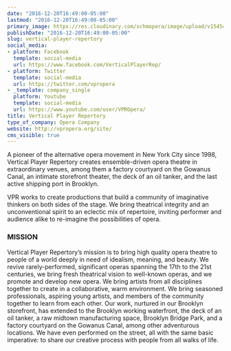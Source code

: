 ```yaml
---
date: "2016-12-20T16:49:00-05:00"
lastmod: "2016-12-20T16:49:00-05:00"
primary_image: https://res.cloudinary.com/schmopera/image/upload/v1545409169/media/webhook-uploads/1482270545408/VPR_Logo_Graphic_Emily_Owen-e1368507694932.jpg.jpg
publishDate: "2016-12-20T16:49:00-05:00"
slug: vertical-player-repertory
social_media:
- platform: Facebook
  template: social-media
  url: https://www.facebook.com/VerticalPlayerRep/
- platform: Twitter
  template: social-media
  url: https://twitter.com/vpropera
- _template: company_single
  platform: Youtube
  template: social-media
  url: https://www.youtube.com/user/VPROpera/
title: Vertical Player Repertory
type_of_company: Opera Company
website: http://vpropera.org/site/
cms_visible: true
---
```


A pioneer of the alternative opera movement in New York City since 1998, Vertical Player Repertory creates ensemble-driven opera theatre in extraordinary venues, among them a factory courtyard on the Gowanus Canal, an intimate storefront theater, the deck of an oil tanker, and the last active shipping port in Brooklyn.

VPR works to create productions that build a community of imaginative thinkers on both sides of the stage. We bring theatrical integrity and an unconventional spirit to an eclectic mix of repertoire, inviting performer and audience alike to re-imagine the possibilities of opera.

### MISSION

Vertical Player Repertory’s mission is to bring high quality opera theatre to people of a world deeply in need of idealism, meaning, and beauty. We revive rarely-performed, significant operas spanning the 17th to the 21st centuries, we bring fresh theatrical vision to well-known operas, and we promote and develop new opera. We bring artists from all disciplines together to create in a collaborative, warm environment. We bring seasoned professionals, aspiring young artists, and members of the community together to learn from each other. Our work, nurtured in our Brooklyn storefront, has extended to the Brooklyn working waterfront, the deck of an oil tanker, a raw midtown manufacturing space, Brooklyn Bridge Park, and a factory courtyard on the Gowanus Canal, among other adventurous locations. We have even performed on the street, all with the same basic imperative: to share our creative process with people from all walks of life.
